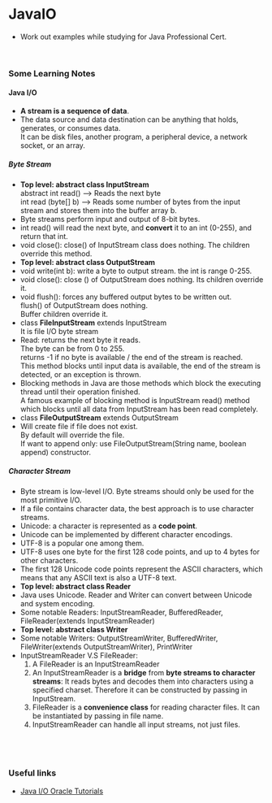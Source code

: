 # JavaIO
* Work out examples while studying for Java Professional Cert. 


&nbsp;

### Some Learning Notes ###

#### Java I/O ####
* **A stream is a sequence of data**.
* The data source and data destination can be anything that holds, generates, or consumes data.  
It can be disk files, another program, a peripheral device, a network socket, or an array.
&nbsp;

##### Byte Stream #####
* **Top level: abstract class InputStream**  
abstract int read() --> Reads the next byte  
int	read (byte[] b) --> Reads some number of bytes from the input stream and stores them into the buffer array b.  
* Byte streams perform input and output of 8-bit bytes. 
* int read() will read the next byte, and **convert** it to an int (0-255), and return that int. 
* void close(): close() of InputStream class does nothing. The children override this method.
* **Top level: abstract class OutputStream**  
* void write(int b): write a byte to output stream. the int is range 0-255. 
* void close(): close () of OutputStream does nothing. Its children override it.
* void flush(): forces any buffered output bytes to be written out.   
flush() of OutputStream does nothing.  
Buffer children override it. 
* class **FileInputStream** extends InputStream  
It is file I/O byte stream
* Read: returns the next byte it reads.   
The byte can be from 0 to 255.   
returns -1 if no byte is available / the end of the stream is reached.   
This method blocks until input data is available, the end of the stream is detected, or an exception is thrown.   
* Blocking methods in Java are those methods which block the executing thread until their operation finished.  
A famous example of blocking method is InputStream read() method which blocks until all data from InputStream has been read
completely. 
* class **FileOutputStream** extends OutputStream
* Will create file if file does not exist.  
By default will override the file.   
If want to append only: use FileOutputStream(String name, boolean append) constructor. 
&nbsp;

##### Character Stream #####
* Byte stream is low-level I/O. Byte streams should only be used for the most primitive I/O.
* If a file contains character data, the best approach is to use character streams. 
* Unicode: a character is represented as a **code point**. 
* Unicode can be implemented by different character encodings. 
* UTF-8 is a popular one among them. 
* UTF-8 uses one byte for the first 128 code points, and up to 4 bytes for other characters. 
* The first 128 Unicode code points represent the ASCII characters, which means that any ASCII text is also a UTF-8 text.
* **Top level: abstract class Reader**  
* Java uses Unicode. Reader and Writer can convert between Unicode and system encoding. 
* Some notable Readers: InputStreamReader, BufferedReader, FileReader(extends InputStreamReader)
* **Top level: abstract class Writer**
* Some notable Writers: OutputStreamWriter, BufferedWriter, FileWriter(extends OutputStreamWriter), PrintWriter
* InputStreamReader V.S FileReader:
  1. A FileReader is an InputStreamReader
  2. An InputStreamReader is a **bridge** from **byte streams to character streams**: It reads bytes and decodes them into characters using a specified charset.
  Therefore it can be constructed by passing in InputStream. 
  3. FileReader is a **convenience class** for reading character files. It can be instantiated by passing in file name. 
  3. InputStreamReader can handle all input streams, not just files. 
&nbsp;

&nbsp;
----
### Useful links ###
* [Java I/O Oracle Tutorials](https://docs.oracle.com/javase/tutorial/essential/io/index.html)


